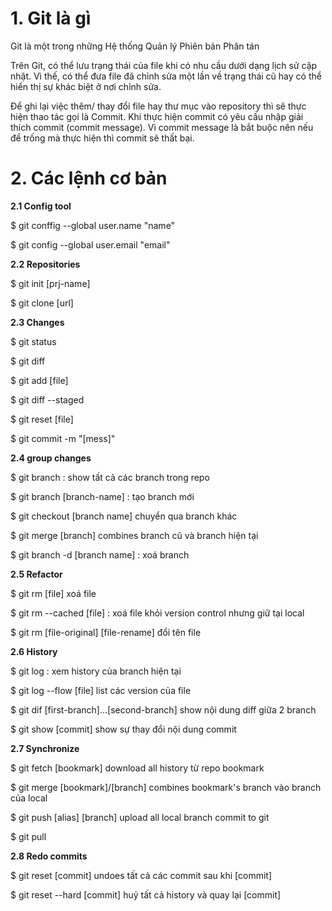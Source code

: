 # 1. Git là gì
Git là một trong những Hệ thống Quản lý Phiên bản Phân tán

Trên Git, có thể lưu trạng thái của file khi có nhu cầu dưới dạng lịch sử cập nhật. Vì thế, có thể đưa file đã chỉnh sửa một lần về trạng thái cũ hay có thể hiển thị sự khác biệt ở nơi chỉnh sửa.

Để ghi lại việc thêm/ thay đổi file hay thư mục vào repository thì sẽ thực hiện thao tác gọi là Commit. Khi thực hiện commit có yêu cầu nhập giải thích commit (commit message). Vì commit message là bắt buộc nên nếu để trống mà thực hiện thì commit sẽ thất bại.
# 2. Các lệnh cơ bản 

**2.1 Config tool**

$ git conffig --global user.name "name"

$ git config --global user.email "email"

**2.2 Repositories**

$ git init [prj-name]

$ git clone [url]

**2.3 Changes**

$ git status

$ git diff

$ git add [file]

$ git diff --staged

$ git reset [file]

$ git commit -m "[mess]"

**2.4 group changes**

$ git branch : show tất cả các branch trong repo

$ git branch [branch-name] : tạo branch mới

$ git checkout [branch name] chuyển qua branch khác 

$ git merge [branch] combines branch cũ  và branch hiện tại

$ git branch -d [branch name] : xoá branch

**2.5 Refactor**

$ git rm [file] xoá file

$ git rm --cached [file] : xoá file khỏi version control nhưng giữ tại local

$ git rm [file-original] [file-rename] đổi tên file

**2.6 History**

$ git log : xem history của branch hiện tại

$ git log --flow [file] list các version của file

$ git dif [first-branch]...[second-branch] show nội dung diff giữa 2 branch

$ git show [commit] show sự thay đổi nội dung commit

**2.7 Synchronize**

$ git fetch [bookmark] download all history từ repo bookmark

$ git merge [bookmark]/[branch] combines bookmark's branch vào branch của local

$ git push [alias] [branch] upload all local branch commit to git

$ git pull 

**2.8 Redo commits**

$ git reset [commit] undoes tất cả các commit sau khi [commit]

$ git reset --hard [commit] huỷ tất cả history và quay lại [commit]

